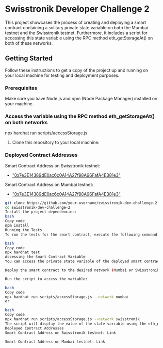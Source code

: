 
# Swisstronik Developer Challenge 2

This project showcases the process of creating and deploying a smart contract containing a solitary private state variable on both the Mumbai testnet and the Swisstronik testnet. Furthermore, it includes a script for accessing this state variable using the RPC method eth_getStorageAt() on both of these networks.

## Getting Started

Follow these instructions to get a copy of the project up and running on your local machine for testing and deployment purposes.

### Prerequisites

Make sure you have Node.js and npm (Node Package Manager) installed on your machine.

### Access the variable using the RPC method eth_getStorageAt() on both networks

npx hardhat run scripts/accessStorage.js

1. Clone this repository to your local machine:

### Deployed Contract Addresses

Smart Contract Address on Swisstronik testnet:
- ["0x7e3E14389dE0ac6c0A14A27f98A96FafA4E381e3"](#contract-address) 

Smart Contract Address on Mumbai testnet: 
- ["0x7e3E14389dE0ac6c0A14A27f98A96FafA4E381e3"](#contract-address) 

```bash
git clone https://github.com/your-username/swisstronik-dev-challenge-2.git
cd swisstronik-dev-challenge-2
Install the project dependencies:
bash
Copy code
npm install
Running the Tests
To run the tests for the smart contract, execute the following command:

bash
Copy code
npx hardhat test
Accessing the Smart Contract Variable
You can access the private state variable of the deployed smart contract on both the Mumbai testnet and Swisstronik testnet using the provided script. Follow these steps:

Deploy the smart contract to the desired network (Mumbai or Swisstronik) using Hardhat.

Run the script to access the variable:

bash
Copy code
npx hardhat run scripts/accessStorage.js --network mumbai
or

bash
Copy code
npx hardhat run scripts/accessStorage.js --network swisstronik
The script will display the value of the state variable using the eth_getStorageAt() RPC method.
Deployed Contract Addresses
Smart Contract Address on Swisstronik testnet: Link

Smart Contract Address on Mumbai testnet: Link

